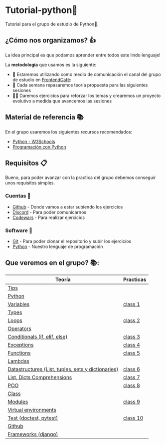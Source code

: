 # Tutorial-python🐍

Tutorial para el grupo de estudio de Python🐍.

## ¿Cómo nos organizamos? 👍

La idea principal es que podamos aprender entre todos este lindo lenguaje!

La **metodología** que usamos es la siguiente:

- 📢 Estaremos utilizando como medio de comunicación el canal del grupo de estudio en [FrontendCafé](https://discord.gg/frontendcafe):
- 💪 Cada semana repasaremos teoría propuesta para las siguientes sesiones
- 🏃‍♂️ Daremos ejercicios para reforzar los temas y crearemos un proyecto evolutivo a medida que avancemos las sesiones

## Material de referencia 📚

En el grupo usaremos los siguientes recursos recomendados:

- [Python - W3Schools](https://www.w3schools.com/python/default.asp)
- [Programación con Python](https://aprendeconalf.es/docencia/python/manual/)

## Requisitos 📋

Bueno, para poder avanzar con la practica del grupo debemos conseguir unos requisitos
simples.

### Cuentas 📝

- [Github](https://github.com/) - Donde vamos a estar subiendo los ejercicios
- [Discord](https://discord.gg/) - Para poder comunicarnos
- [Codewars](https://www.codewars.com) - Para realizar ejercicios

### Software 🧰

- [Git](https://git-scm.com/) - Para poder clonar el repositorio y subir los ejercicios
- [Python](https://github.com/joshuaabel1/FEC_PSG/blob/main/teoria/instalacion.md) - Nuestro lenguaje de programación

## Que veremos en el grupo? 📚:

| Teoría                                               | Practicas  |
| ---------------------------------------------------- | ---------- |
| [Tips]                                               |            |
| [Python]                                             |            |
| [Variables]                                          | [class 1]  |
| [Types]                                              |            |
| [Loops]                                              | [class 2]  |
| [Operators]                                          |            |
| [Conditionals (if, elif, else)]                      | [class 3]  |
| [Exceptions]                                         | [class 4]  |
| [Functions]                                          | [class 5]  |
| [Lambdas]                                            |            |
| [Datastructures (List, tuples, sets y dictionaries)] | [class 6]  |
| [List, Dicts Comprehensions ]                        | [class 7]  |
| [POO]                                                | [class 8]  |
| [Class]                                              |            |
| [Modules]                                            | [class 9]  |
| [Virtual environments]                               |            |
| [Test (doctest, pytest)]                             | [class 10] |
| [Github]                                             |            |
| [Frameworks (django) ]                               |            |

[python]: ./theory/python.md
[tips]: ./theory/tips.md
[variables]: ./theory/variables.md
[types]: ./theory/types.md
[operators]: ./theory/operators.md
[loops]: ./theory/loops.md
[conditionals (if, elif, else)]: ./theory/conditionals.md
[exceptions]: ./theory/exceptions.md
[functions]: ./theory/functions.md
[datastructures (list, tuples, sets y dictionaries)]: ./theory/datastructures.md
[lambdas]: ./theory/lambdas.md
[list, dicts comprehensions]: ./theory/comprehensions.md
[poo]: ./theory/poo.md
[class]: ./theory/class.md
[modules]: ./theory/modules.md
[test (doctest, pytest)]: ./theory/test.md
[virtual environments]: ./theory/enviroments.md
[github]: ./theory/github.md
[frameworks (django)]: ./theory/frameworks.md
[class 1]: ./practices/class_1.py
[class 2]: ./practices/class_2.py
[class 3]: ./practices/class_3.py
[class 4]: ./practices/class_4.py
[class 5]: ./practices/class_5.py
[class 6]: ./practices/class_6.py
[class 7]: ./practices/class_7.py
[class 8]: ./practices/class_8.py
[class 9]: ./practices/class_9.py
[class 10]: ./practices/test_class_10.py
